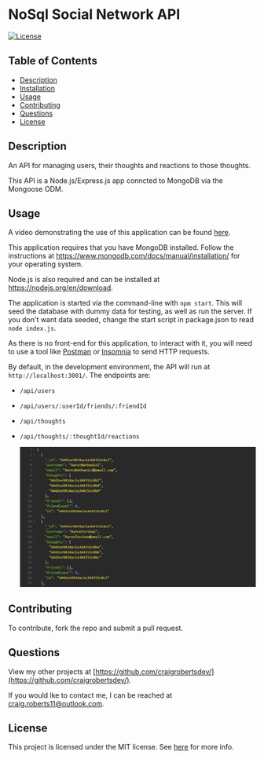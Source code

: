 # NoSql Social Network API

[![License](https://img.shields.io/badge/License-MIT-yellow.svg)](https://opensource.org/licenses/MIT)

## Table of Contents

- [Description](#description)
- [Installation](#installation)
- [Usage](#usage)
- [Contributing](#contributing)
- [Questions](#questions)
- [License](#license)

## Description

An API for managing users, their thoughts and reactions to those thoughts.

This API is a Node.js/Express.js app conncted to MongoDB via the Mongoose ODM.

## Usage

A video demonstrating the use of this application can be found [here](https://drive.google.com/file/d/1dzS4FDuPwBbf_AkolhX72wzf6ej9kvG0/view).

This application requires that you have MongoDB installed. Follow the instructions at https://www.mongodb.com/docs/manual/installation/ for your operating system.

Node.js is also required and can be installed at https://nodejs.org/en/download.

The application is started via the command-line with `npm start`. This will seed the database with dummy data for testing, as well as run the server. If you don't want data seeded, change the start script in package.json to read `node index.js`.

As there is no front-end for this application, to interact with it, you will need to use a tool like [Postman](https://www.postman.com/downloads/) or [Insomnia](https://insomnia.rest/download) to send HTTP requests.

By default, in the development environment, the API will run at `http://localhost:3001/`. The endpoints are:

- `/api/users`
- `/api/users/:userId/friends/:friendId`
- `/api/thoughts`
- `/api/thoughts/:thoughtId/reactions`

  <p align="center">
  <img src="https://github.com/craigrobertsdev/social-network-api/blob/main/assets/images/screenshot.jpg">
  </p>

## Contributing

To contribute, fork the repo and submit a pull request.

## Questions

View my other projects at [https://github.com/craigrobertsdev/](https://github.com/craigrobertsdev/).

If you would lke to contact me, I can be reached at [craig.roberts11@outlook.com](mailto:craig.roberts11@outlook.com).

## License

This project is licensed under the MIT license. See [here](https://opensource.org/licenses/MIT) for more info.
